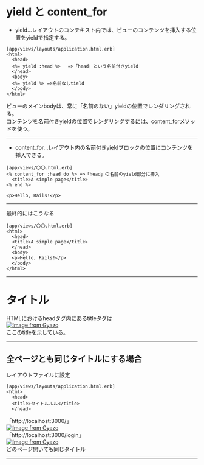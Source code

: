 # yield と content_for
- yield...レイアウトのコンテキスト内では、ビューのコンテンツを挿入する位置をyieldで指定する。    
~~~
[app/views/layouts/application.html.erb]
<html>
  <head>
  <%= yield :head %>　 =>「head」という名前付きyield
  </head>
  <body>
  <%= yield %> =>名前なしtield
  </body>
</html>
~~~
ビューのメインbodyは、常に「名前のない」yieldの位置でレンダリングされる。    
コンテンツを名前付きyieldの位置でレンダリングするには、content_forメソッドを使う。
***

- content_for...レイアウト内の名前付きyieldブロックの位置にコンテンツを挿入できる。
~~~
[app/views/〇〇.html.erb]
<% content_for :head do %> =>「head」の名前のyield部分に挿入
  <title>A simple page</title>
<% end %>

<p>Hello, Rails!</p>
~~~
***

最終的にはこうなる
~~~
[app/views/〇〇.html.erb]
<html>
  <head>
  <title>A simple page</title>
  </head>
  <body>
  <p>Hello, Rails!</p>
  </body>
</html>
~~~
***

# タイトル
HTMLにおけるheadタグ内にあるtitleタグは    
[![Image from Gyazo](https://i.gyazo.com/06c43fde3b2ea6d8ca04be9bfdd476cd.png)](https://gyazo.com/06c43fde3b2ea6d8ca04be9bfdd476cd)        
ここのtitleを示している。
***

## 全ページとも同じタイトルにする場合
レイアウトファイルに設定
~~~
[app/views/layouts/application.html.erb]
<html>
  <head>
  <title>タイトルルル</title>
  </head>
~~~
「http://localhost:3000/」    
[![Image from Gyazo](https://i.gyazo.com/c8e82a66f5c7753d2742c0a447b6bc04.png)](https://gyazo.com/c8e82a66f5c7753d2742c0a447b6bc04)    
「http://localhost:3000/login」        
[![Image from Gyazo](https://i.gyazo.com/ea8edd2823d1f36916394dac0040b64e.png)](https://gyazo.com/ea8edd2823d1f36916394dac0040b64e)    
どのページ開いても同じタイトル
***
